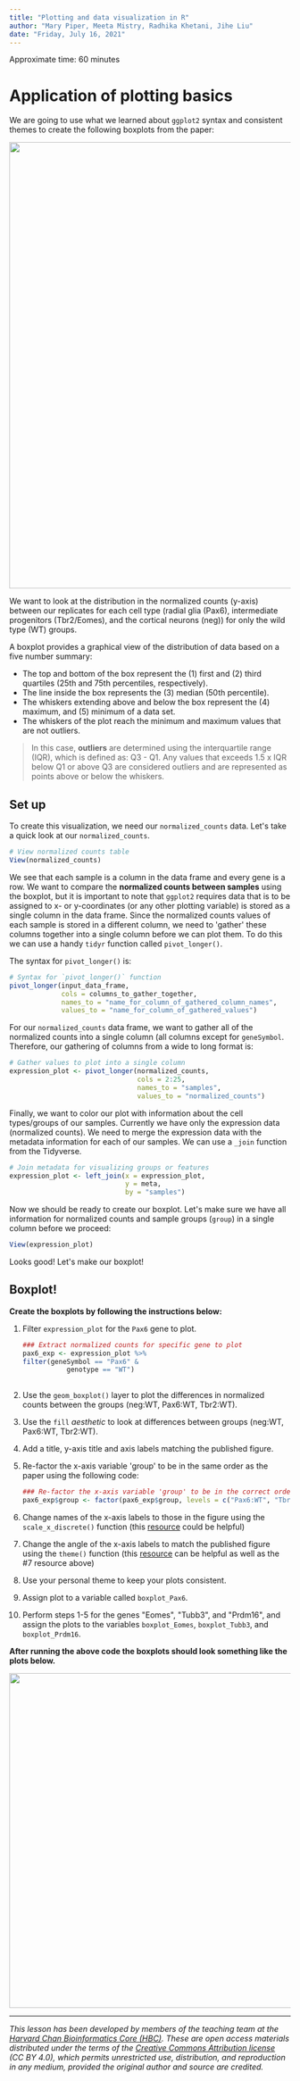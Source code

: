 ```yaml
---
title: "Plotting and data visualization in R"
author: "Mary Piper, Meeta Mistry, Radhika Khetani, Jihe Liu"
date: "Friday, July 16, 2021"
---
```


Approximate time: 60 minutes

# Application of plotting basics

We are going to use what we learned about `ggplot2` syntax and consistent themes to create the following boxplots from the paper:

<p align="center">
<img src="../img/4DE_boxplots.png" width="800">
</p>

We want to look at the distribution in the normalized counts (y-axis) between our replicates for each cell type (radial glia (Pax6), intermediate progenitors (Tbr2/Eomes), and the cortical neurons (neg)) for only the wild type (WT) groups. 

A boxplot provides a graphical view of the distribution of data based on a five number summary: 
* The top and bottom of the box represent the (1) first and (2) third quartiles (25th and 75th percentiles, respectively). 
* The line inside the box represents the (3) median (50th percentile). 
* The whiskers extending above and below the box represent the (4) maximum, and (5) minimum of a data set. 
* The whiskers of the plot reach the minimum and maximum values that are not outliers. 

> In this case, **outliers** are determined using the interquartile range (IQR), which is defined as: Q3 - Q1. Any values that exceeds 1.5 x IQR below Q1 or above Q3 are considered outliers and are represented as points above or below the whiskers.

## Set up

To create this visualization, we need our `normalized_counts` data. Let's take a quick look at our `normalized_counts`.

```r
# View normalized counts table
View(normalized_counts)
```

We see that each sample is a column in the data frame and every gene is a row. We want to compare the **normalized counts between samples** using the boxplot, but it is important to note that `ggplot2` requires data that is to be assigned to x- or y-coordinates (or any other plotting variable) is stored as a single column in the data frame. Since the normalized counts values of each sample is stored in a different column, we need to 'gather' these columns together into a single column before we can plot them. To do this we can use a handy `tidyr` function called `pivot_longer()`.

The syntax for `pivot_longer()` is:

```r
# Syntax for `pivot_longer()` function
pivot_longer(input_data_frame,
             cols = columns_to_gather_together,
             names_to = "name_for_column_of_gathered_column_names",
             values_to = "name_for_column_of_gathered_values")
```

For our `normalized_counts` data frame, we want to gather all of the normalized counts into a single column (all columns except for `geneSymbol`. Therefore, our gathering of columns from a wide to long format is:

```r
# Gather values to plot into a single column
expression_plot <- pivot_longer(normalized_counts,
                                cols = 2:25,
                                names_to = "samples",
                                values_to = "normalized_counts")
```

Finally, we want to color our plot with information about the cell types/groups of our samples. Currently we have only the expression data (normalized counts). We need to merge the expression data with the metadata information for each of our samples. We can use a `_join` function from the Tidyverse.

```r
# Join metadata for visualizing groups or features
expression_plot <- left_join(x = expression_plot, 
                             y = meta, 
                             by = "samples")
```

Now we should be ready to create our boxplot. Let's make sure we have all information for normalized counts and sample groups (`group`) in a single column before we proceed:

```r
View(expression_plot)
```

Looks good! Let's make our boxplot!

## Boxplot!

**Create the boxplots by following the instructions below:**

1. Filter `expression_plot` for the `Pax6` gene to plot.
	
	```r
	### Extract normalized counts for specific gene to plot
	pax6_exp <- expression_plot %>%
  	filter(geneSymbol == "Pax6" &
               genotype == "WT")
	       
	```	
2. Use the `geom_boxplot()` layer to plot the differences in normalized counts between the groups (neg:WT, Pax6:WT, Tbr2:WT).
3. Use the `fill` *aesthetic* to look at differences between groups (neg:WT, Pax6:WT, Tbr2:WT).
4. Add a title, y-axis title and axis labels matching the published figure.
5. Re-factor the x-axis variable 'group' to be in the same order as the paper using the following code:
	
	```r
	### Re-factor the x-axis variable 'group' to be in the correct order
	pax6_exp$group <- factor(pax6_exp$group, levels = c("Pax6:WT", "Tbr2:WT", "neg:WT"))
	```
	
7. Change names of the x-axis labels to those in the figure using the `scale_x_discrete()` function (this [resource](http://www.sthda.com/english/wiki/ggplot2-axis-ticks-a-guide-to-customize-tick-marks-and-labels) could be helpful)
8. Change the angle of the x-axis labels to match the published figure using the `theme()` function (this [resource](https://ggplot2.tidyverse.org/reference/element.html) can be helpful as well as the #7 resource above)
9. Use your personal theme to keep your plots consistent.
10. Assign plot to a variable called `boxplot_Pax6`.
11. Perform steps 1-5 for the genes "Eomes", "Tubb3", and "Prdm16", and assign the plots to the variables `boxplot_Eomes`, `boxplot_Tubb3`, and `boxplot_Prdm16`.

**After running the above code the boxplots should look something like the plots below.**

<p align="center">
<img src="../img/gene_boxplots.png" width="600">
</p>


---
*This lesson has been developed by members of the teaching team at the [Harvard Chan Bioinformatics Core (HBC)](http://bioinformatics.sph.harvard.edu/). These are open access materials distributed under the terms of the [Creative Commons Attribution license](https://creativecommons.org/licenses/by/4.0/) (CC BY 4.0), which permits unrestricted use, distribution, and reproduction in any medium, provided the original author and source are credited.*


